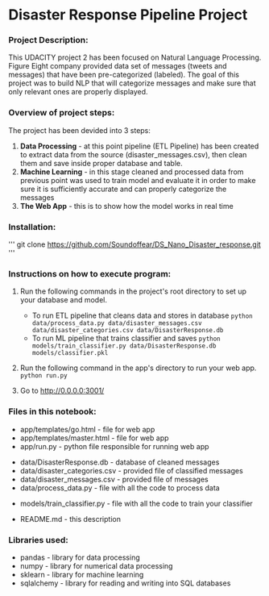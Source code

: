 # Disaster Response Pipeline Project

### Project Description:
This UDACITY project 2 has been focused on Natural Language Processing.
Figure Eight company provided data set of messages (tweets and messages) that have been pre-categorized (labeled).
The goal of this project was to build NLP that will categorize messages and make sure that only relevant ones are properly displayed.

### Overview of project steps:
The project has been devided into 3 steps:
1. <b>Data Processing</b> - at this point pipeline (ETL Pipeline) has been created to extract data from the source (disaster_messages.csv), then clean them and save inside proper database and table.
2. <b>Machine Learning</b> - in this stage cleaned and processed data from previous point was used to train model and evaluate it in order to make sure it is sufficiently accurate and can properly categorize the messages
3. <b>The Web App</b> - this is to show how the model works in real time

### Installation:
''' git clone https://github.com/Soundoffear/DS_Nano_Disaster_response.git '''

### Instructions on how to execute program:
1. Run the following commands in the project's root directory to set up your database and model.

    - To run ETL pipeline that cleans data and stores in database
        `python data/process_data.py data/disaster_messages.csv data/disaster_categories.csv data/DisasterResponse.db`
    - To run ML pipeline that trains classifier and saves
        `python models/train_classifier.py data/DisasterResponse.db models/classifier.pkl`

2. Run the following command in the app's directory to run your web app.
    `python run.py`

3. Go to http://0.0.0.0:3001/


### Files in this notebook:
<ul> 
<li> app/templates/go.html - file for web app </li>
<li> app/templates/master.html - file for web app </li>
<li> app/run.py - python file responsible for running web app </li>
</ul>

<ul>
<li> data/DisasterResponse.db - database of cleaned messages </li>
<li> data/disaster_categories.csv - provided file of classified messages </li>
<li> data/disaster_messages.csv - provided file of messages </li>
<li> data/process_data.py - file with all the code to process data </li>
</ul>

<ul>
<li> models/train_classifier.py - file with all the code to train your classifier </li>
</ul>

<ul>
<li> README.md - this description </li>
</ul>

### Libraries used:
- pandas - library for data processing
- numpy - library for numerical data processing
- sklearn - library for machine learning
- sqlalchemy - library for reading and writing into SQL databases
